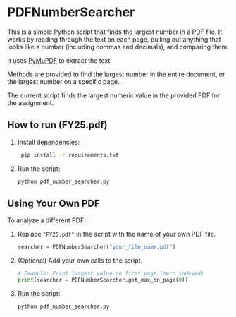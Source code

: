 # PDFNumberSearcher

This is a simple Python script that finds the largest number in a PDF file. It works by reading through the text on each page, pulling out anything that looks like a number (including commas and decimals), and comparing them.

It uses [PyMuPDF](https://pymupdf.readthedocs.io/) to extract the text.

Methods are provided to find the largest number in the entire document, or the largest number on a specific page.

The current script finds the largest numeric value in the provided PDF for the assignment.
## How to run (FY25.pdf)

1. Install dependencies:
   ```bash
    pip install -r requirements.txt

2. Run the script:
   ```bash
   python pdf_number_searcher.py
   ```

## Using Your Own PDF

To analyze a different PDF:

1. Replace `"FY25.pdf"` in the script with the name of your own PDF file.
   ```python
   searcher = PDFNumberSearcher("your_file_name.pdf")
   ```

2. (Optional) Add your own calls to the script.
   ```python
   # Example: Print largest value on first page (zero indexed)
   print(searcher = PDFNumberSearcher.get_max_on_page(0))
   ```

3. Run the script:
   ```bash
   python pdf_number_searcher.py
   ```